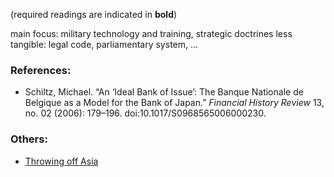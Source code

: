 (required readings are indicated in **bold**)


main focus: military technology and training, strategic doctrines
less tangible: legal code, parliamentary system, ...

### References:
* Schiltz, Michael. “An ‘Ideal Bank of Issue’: The Banque Nationale de Belgique as a Model for the Bank of Japan.” *Financial History Review* 13, no. 02 (2006): 179–196. doi:10.1017/S0968565006000230.


### Others:
* [Throwing off Asia](https://ocw.mit.edu/ans7870/21f/21f.027/throwing_off_asia_01/index.html)
